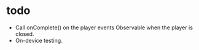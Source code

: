 todo
====

* Call onComplete() on the player events Observable when the player is closed.
* On-device testing.
